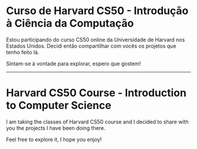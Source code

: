# Curso de Harvard CS50  - Introdução à Ciência da Computação

Estou participando do curso CS50 online da Universidade de Harvard nos Estados Unidos.
Decidi então compartilhar com vocês os projetos que tenho feito lá.

Sintam-se à vontade para explorar, espero que gostem!


------------------------------------------------------------------------------------------------------------------------------------------


# Harvard CS50 Course - Introduction to Computer Science

I am taking the classes of Harvard CS50 course and I decided to share with you the projects I have been doing there.

Feel free to explore it, I hope you enjoy!




